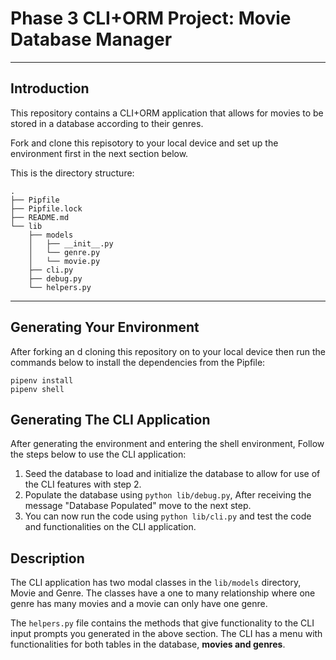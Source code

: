 # Phase 3 CLI+ORM Project: Movie Database Manager

---

## Introduction

This repository contains a CLI+ORM application that allows for movies to be stored in a database according to their genres.

Fork and clone this repisotory to your local device and set up the environment first in the next section below.

This is the directory structure:

```console
.
├── Pipfile
├── Pipfile.lock
├── README.md
└── lib
    ├── models
    │   ├── __init__.py
    │   └── genre.py
    │   └── movie.py
    ├── cli.py
    ├── debug.py
    └── helpers.py
```
---

## Generating Your Environment

After forking an d cloning this repository on to your local device then run the commands below to install the dependencies from the Pipfile:

```console
pipenv install
pipenv shell
```

## Generating The CLI Application

After generating the environment and entering the shell environment, Follow the steps below to use the CLI application:

1. Seed the database to load and initialize the database to allow for use of the CLI features with step 2.
2. Populate the database using `python lib/debug.py`, After receiving the message "Database Populated" move to the next step.
3. You can now run the code using `python lib/cli.py` and test the code and functionalities on the CLI application.

## Description

The CLI application has two modal classes in the `lib/models` directory, Movie and Genre. 
The classes have a one to many relationship where one genre has many movies and a movie 
can only have one genre. 

The `helpers.py` file contains the methods that give functionality to the CLI input 
prompts you generated in the above section. The CLI has a menu with functionalities 
for both tables in the database, **movies and genres**.
